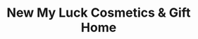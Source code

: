 ---
title: "New My Luck Cosmetics & Gift Home"
url: /karachi/new-my-luck-cosmetics-and-gift-home/
shop: beauty
---
